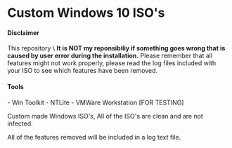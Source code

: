 # Custom Windows 10 ISO's

#### Disclaimer
This repository 
\ **It is NOT my reponsibiliy if something goes wrong that is caused by user error during the installation.** 
Please remember that all features might not work properly, please read the log files included with your ISO to see which features have been removed.

#### Tools
\- Win Toolkit
\- NTLite
\- VMWare Workstation [FOR TESTING]



Custom made Windows ISO's, All of the ISO's are clean and are not infected.

All of the features removed will be included in a log text file.




